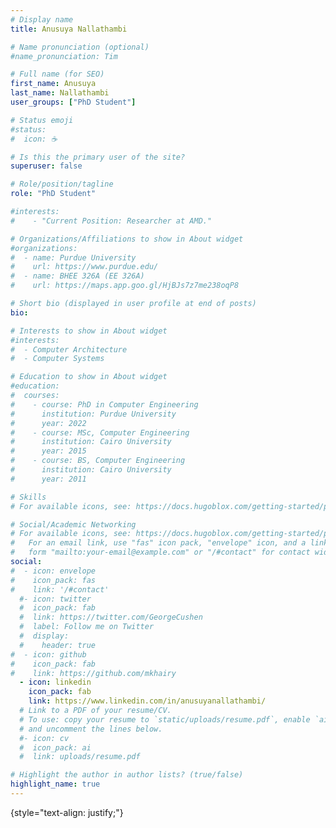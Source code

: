 ```yaml
---
# Display name
title: Anusuya Nallathambi

# Name pronunciation (optional)
#name_pronunciation: Tim

# Full name (for SEO)
first_name: Anusuya
last_name: Nallathambi
user_groups: ["PhD Student"]

# Status emoji
#status:
#  icon: ☕️

# Is this the primary user of the site?
superuser: false

# Role/position/tagline
role: "PhD Student"

#interests:
#    - "Current Position: Researcher at AMD."

# Organizations/Affiliations to show in About widget
#organizations:
#  - name: Purdue University
#    url: https://www.purdue.edu/
#  - name: BHEE 326A (EE 326A)
#    url: https://maps.app.goo.gl/HjBJs7z7me238oqP8

# Short bio (displayed in user profile at end of posts)
bio: 

# Interests to show in About widget
#interests:
#  - Computer Architecture
#  - Computer Systems

# Education to show in About widget
#education:
#  courses:
#    - course: PhD in Computer Engineering
#      institution: Purdue University
#      year: 2022
#    - course: MSc, Computer Engineering
#      institution: Cairo University
#      year: 2015
#    - course: BS, Computer Engineering
#      institution: Cairo University
#      year: 2011

# Skills
# For available icons, see: https://docs.hugoblox.com/getting-started/page-builder/#icons

# Social/Academic Networking
# For available icons, see: https://docs.hugoblox.com/getting-started/page-builder/#icons
#   For an email link, use "fas" icon pack, "envelope" icon, and a link in the
#   form "mailto:your-email@example.com" or "/#contact" for contact widget.
social:
#  - icon: envelope
#    icon_pack: fas
#    link: '/#contact'
  #- icon: twitter
  #  icon_pack: fab
  #  link: https://twitter.com/GeorgeCushen
  #  label: Follow me on Twitter
  #  display:
  #    header: true
#  - icon: github
#    icon_pack: fab
#    link: https://github.com/mkhairy
  - icon: linkedin
    icon_pack: fab
    link: https://www.linkedin.com/in/anusuyanallathambi/
  # Link to a PDF of your resume/CV.
  # To use: copy your resume to `static/uploads/resume.pdf`, enable `ai` icons in `params.yaml`,
  # and uncomment the lines below.
  #- icon: cv
  #  icon_pack: ai
  #  link: uploads/resume.pdf

# Highlight the author in author lists? (true/false)
highlight_name: true
---
```


{style="text-align: justify;"}
